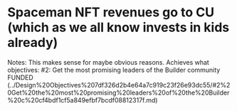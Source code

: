 # Spaceman NFT revenues go to CU (which as we all know invests in kids already)

Notes: This makes sense for maybe obvious reasons.
Achieves what objectives: #2: Get the most promising leaders of the Builder community FUNDED (../Design%20Objectives%207df326d2b4e64a7c919c23f26e93dc55/#2%20Get%20the%20most%20promising%20leaders%20of%20the%20Builder%20c%20cf4bdf1cf5a849efbf7bcdf08812317f.md)